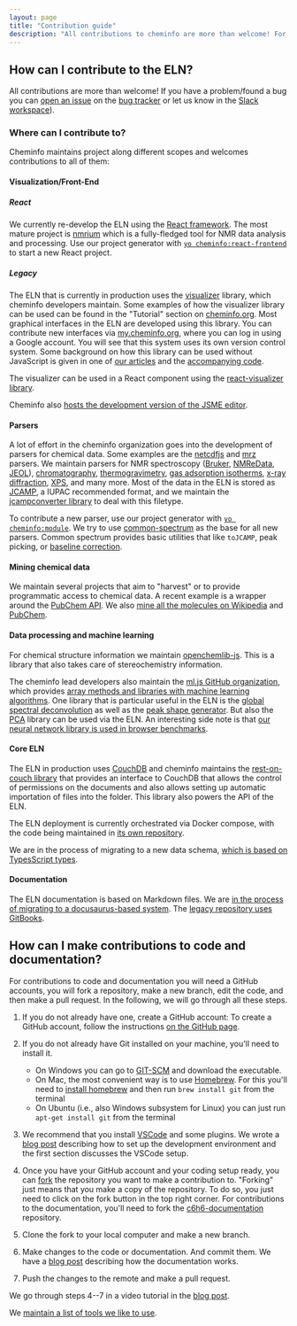 ```yaml
---
layout: page
title: "Contribution guide"
description: "All contributions to cheminfo are more than welcome! For code contributions, we recommend to use our development setup"
---
```


## How can I contribute to the ELN?

All contributions are more than welcome! If you have a problem/found a bug you can [open an issue](https://docs.github.com/en/github/managing-your-work-on-github/creating-an-issue) on the [bug tracker](https://github.com/cheminfo/cheminfo.github.io/issues) or let us know in the [Slack workspace](cheminfo-eln.slack.com)).

### Where can I contribute to?

Cheminfo maintains project along different scopes and welcomes contributions to all of them:

#### Visualization/Front-End

##### React

We currently re-develop the ELN using the [React framework](https://reactjs.org/). The most mature project is [nmrium](https://github.com/cheminfo/nmrium) which is a fully-fledged tool for NMR data analysis and processing. Use our project generator with [`yo cheminfo:react-frontend`](https://github.com/cheminfo/generator-cheminfo) to start a new React project.

##### Legacy

The ELN that is currently in production uses the [visualizer](https://github.com/NPellet/visualizer) library, which cheminfo developers maintain. Some examples of how the visualizer library can be used can be found in the "Tutorial" section on [cheminfo.org](https://www.cheminfo.org/Tutorial/1._Introduction/1.1_Basic_example/index.html). Most graphical interfaces in the ELN are developed using this library. You can contribute new interfaces via [my.cheminfo.org](https://mydb.cheminfo.org/auth/login?continue=https%3A%2F%2Fmy.cheminfo.org%2F), where you can log in using a Google account. You will see that this system uses its own version control system.
Some background on how this library can be used without JavaScript is given in one of [our articles](https://jcheminf.biomedcentral.com/articles/10.1186/s13321-019-0399-7) and the [accompanying code](https://github.com/jwist/hastaLaVista).

The visualizer can be used in a React component using the [react-visualizer library](https://github.com/cheminfo/react-visualizer).

Cheminfo also [hosts the development version of the JSME editor](https://github.com/cheminfo/jsme).

#### Parsers

A lot of effort in the cheminfo organization goes into the development of parsers for chemical data. Some examples are the [netcdfjs](https://github.com/cheminfo/netcdfjs) and [mrz](https://github.com/cheminfo/mrz) parsers. We maintain parsers for NMR spectroscopy ([Bruker](https://github.com/cheminfo/c6h6-documentation), [NMReData](https://github.com/cheminfo/nmredata), [JEOL](https://github.com/cheminfo/jeolconverter)), [chromatography](https://github.com/cheminfo/chromatography), [thermogravimetry](https://github.com/cheminfo/tga-spectrum), [gas adsorption isotherms](https://github.com/cheminfo/isotherm-analysis), [x-ray diffraction](https://github.com/cheminfo/xrd-analysis), [XPS](https://github.com/cheminfo/xps-analysis), and many more. Most of the data in the ELN is stored as [JCAMP](), a IUPAC recommended format, and we maintain the [jcampconverter library](https://github.com/cheminfo/jcampconverter) to deal with this filetype.

To contribute a new parser, use our project generator with [`yo cheminfo:module`](https://github.com/cheminfo/generator-cheminfo). We try to use [common-spectrum](https://github.com/cheminfo/common-spectrum) as the base for all new parsers. Common spectrum provides basic utilities that like `toJCAMP`, peak picking, or [baseline correction](https://github.com/cheminfo/baselines).

#### Mining chemical data

We maintain several projects that aim to "harvest" or to provide programmatic access to chemical data. A recent example is a wrapper around the [PubChem API](https://github.com/cheminfo/pubchem). We also [mine all the molecules on Wikipedia](https://github.com/cheminfo/wikipedia) and [PubChem](https://github.com/cheminfo/node-pubchem).

#### Data processing and machine learning

For chemical structure information we maintain [openchemlib-js](https://github.com/cheminfo/openchemlib-js). This is a library that also takes care of stereochemistry information.

The cheminfo lead developers also maintain the [ml.js GitHub organization](https://github.com/mljs), which provides [array methods and libraries with machine learning algorithms](https://github.com/mljs/ml). One library that is particular useful in the ELN is the [global spectral deconvolution](https://github.com/mljs/global-spectral-deconvolution) as well as the [peak shape generator](https://github.com/mljs/peak-shape-generator). But also the [PCA](https://github.com/mljs/pca) library can be used via the ELN.
An interesting side note is that [our neural network library is used in browser benchmarks](https://webkit.org/blog/7536/jsc-loves-es6/).


#### Core ELN

The ELN in production uses [CouchDB](https://couchdb.apache.org/) and cheminfo maintains the [rest-on-couch library](https://github.com/cheminfo/rest-on-couch) that provides an interface to CouchDB that allows the control of permissions on the documents and also allows setting up automatic importation of files into the folder. This library also powers the API of the ELN.

The ELN deployment is currently orchestrated via Docker compose, with the code being maintained in [its own repository](https://github.com/cheminfo/roc-eln-docker).

We are in the process of migrating to a new data schema, [which is based on TypesScript types](https://github.com/cheminfo/cheminfo-types).

#### Documentation

The ELN documentation is based on Markdown files. We are [in the process of migrating to a docusaurus-based system](https://github.com/cheminfo/eln-docs). The [legacy repository uses GitBooks](https://github.com/cheminfo/c6h6-documentation).


<!-- ## Good first issues 

Below you can find a list of good first issues we would appreciate help with 

<iframe width="560"  src="https://github.com/issues?q=is%3Aopen+is%3Aissue+user%3Acheminfo+label%3A%22good+first+issue%22" frameborder="0" allowfullscreen></iframe> -->

## How can I make contributions to code and documentation?

For contributions to code and documentation you will need a GitHub accounts, you will fork a repository, make a new branch, edit the code, and then make a pull request. In the following, we will go through all these steps.

1. If you do not already have one, create a GitHub account: To create a GitHub account, follow the instructions [on the GitHub page](https://github.com/join).
2. If you do not already have Git installed on your machine, you'll need to install it.

   - On Windows you can go to [GIT-SCM](https://git-scm.com/download/win) and download the executable.
   - On Mac, the most convenient way is to use [Homebrew](https://brew.sh/). For this you'll need to [install homebrew](https://brew.sh/) and then run `brew install git` from the terminal
   - On Ubuntu (i.e., also Windows subsystem for Linux) you can just run `apt-get install git` from the terminal

3. We recommend that you install [VSCode](https://code.visualstudio.com/) and some plugins. We wrote a [blog post](post/cheminfo_dev_setup/) describing how to set up the development environment and the first section discusses the VSCode setup.
4. Once you have your GitHub account and your coding setup ready, you can [fork](https://docs.github.com/en/enterprise-server@2.20/github/getting-started-with-github/fork-a-repo) the repository you want to make a contribution to. "Forking" just means that you make a copy of the repository. To do so, you just need to click on the fork button in the top right corner. For contributions to the documentation, you'll need to fork the [c6h6-documentation](https://github.com/cheminfo/c6h6-documentation) repository.
5. Clone the fork to your local computer and make a new branch.
6. Make changes to the code or documentation. And commit them. We have a [blog post](post/cheminfo_docs/) describing how the documentation works.
7. Push the changes to the remote and make a pull request.

We go through steps 4--7 in a video tutorial in the [blog post](post/cheminfo_docs/).

We [maintain a list of tools we like to use](https://github.com/cheminfo/awesome).
